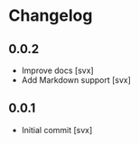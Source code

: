 # Changelog

## 0.0.2

* Improve docs [svx]
* Add Markdown support [svx]

## 0.0.1

* Initial commit [svx]
